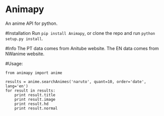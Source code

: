 Animapy
=======

An anime API for python.

#Installation
Run `pip install Animapy`, or clone the repo and run `python setup.py install`.

#Info
The PT data comes from Anitube website.
The EN data comes from NWanime website.

#Usage:
```
from animapy import anime

results = anime.searchAnimes('naruto', quant=10, order='date', lang='en')
for result in results:
    print result.title
    print result.image
    print result.hd
    print result.normal
```
